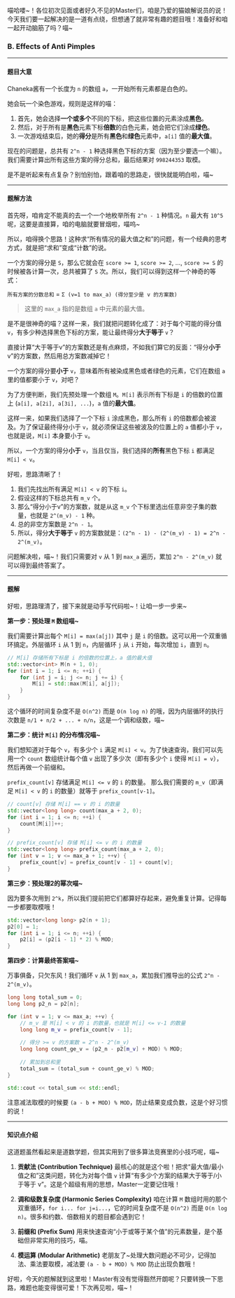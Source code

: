 喵哈喽~！各位初次见面或者好久不见的Master们，咱是乃爱的猫娘解说员的说！今天我们要一起解决的是一道有点绕，但想通了就非常有趣的题目哦！准备好和咱一起开动脑筋了吗？喵~

### B. Effects of Anti Pimples

---

#### 题目大意

Chaneka酱有一个长度为 `n` 的数组 `a`，一开始所有元素都是白色的。

她会玩一个染色游戏，规则是这样的喵：

1.  首先，她会选择**一个或多个**不同的下标，把这些位置的元素涂成**黑色**。
2.  然后，对于所有是**黑色**元素下标**倍数**的白色元素，她会把它们涂成**绿色**。
3.  一次游戏结束后，她的**得分**是所有**黑色**和**绿色**元素中，`a[i]` 值的**最大值**。

现在的问题是，总共有 `2^n - 1` 种选择黑色下标的方案（因为至少要选一个嘛）。我们需要计算出所有这些方案的得分总和，最后结果对 `998244353` 取模。

是不是听起来有点复杂？别怕别怕，跟着咱的思路走，很快就能明白啦，喵~

---

#### 题解方法

首先呀，咱肯定不能真的去一个一个地枚举所有 `2^n - 1` 种情况。`n` 最大有 `10^5` 呢，这要是直接算，咱的电脑就要冒烟啦，喵呜~

所以，咱得换个思路！这种求“所有情况的最大值之和”的问题，有一个经典的思考方式，就是把“求和”变成“计数”的说。

一个方案的得分是 `S`，那么它就会在 `score >= 1`, `score >= 2`, ..., `score >= S` 的时候被各计算一次，总共被算了 `S` 次。所以，我们可以得到这样一个神奇的等式：

`所有方案的分数总和` = `Σ (v=1 to max_a) (得分至少是 v 的方案数)`

> 这里的 `max_a` 指的是数组 `a` 中元素的最大值。

是不是很神奇的喵？这样一来，我们就把问题转化成了：对于每个可能的得分值 `v`，有多少种选择黑色下标的方案，能让最终得分**大于等于** `v`？

直接计算“大于等于v”的方案数还是有点麻烦，不如我们算它的反面：“得分**小于**v”的方案数，然后用总方案数减掉它！

一个方案的得分要**小于** `v`，意味着所有被染成黑色或者绿色的元素，它们在数组 `a` 里的值都要小于 `v`，对吧？

为了方便判断，我们先预处理一个数组 `M`。`M[i]` 表示所有下标是 `i` 的倍数的位置上 (`a[i], a[2i], a[3i], ...`)，`a` 值的**最大值**。

这样一来，如果我们选择了一个下标 `i` 涂成黑色，那么所有 `i` 的倍数都会被波及。为了保证最终得分小于 `v`，就必须保证这些被波及的位置上的 `a` 值都小于 `v`，也就是说，`M[i]` 本身要小于 `v`。

所以，一个方案的得分**小于** `v`，当且仅当，我们选择的**所有**黑色下标 `i` 都满足 `M[i] < v`。

好啦，思路清晰了！
1.  我们先找出所有满足 `M[i] < v` 的下标 `i`。
2.  假设这样的下标总共有 `m_v` 个。
3.  那么“得分小于v”的方案数，就是从这 `m_v` 个下标里选出任意非空子集的数量，也就是 `2^(m_v) - 1` 种。
4.  总的非空方案数是 `2^n - 1`。
5.  所以，得分**大于等于** `v` 的方案数就是：`(2^n - 1) - (2^(m_v) - 1) = 2^n - 2^(m_v)`。

问题解决啦，喵~！我们只需要对 `v` 从 1 到 `max_a` 遍历，累加 `2^n - 2^(m_v)` 就可以得到最终答案了。

---

#### 题解

好啦，思路理清了，接下来就是动手写代码啦~！让咱一步一步来~

**第一步：预处理 `M` 数组喵~**

我们需要计算出每个 `M[i] = max(a[j])` 其中 `j` 是 `i` 的倍数。这可以用一个双重循环搞定。外层循环 `i` 从 1 到 `n`，内层循环 `j` 从 `i` 开始，每次增加 `i`，直到 `n`。

```cpp
// M[i] 存储所有下标是 i 的倍数的位置上，a 值的最大值
std::vector<int> M(n + 1, 0);
for (int i = 1; i <= n; ++i) {
    for (int j = i; j <= n; j += i) {
        M[i] = std::max(M[i], a[j]);
    }
}
```

这个循环的时间复杂度不是 `O(n^2)` 而是 `O(n log n)` 的哦，因为内层循环的执行次数是 `n/1 + n/2 + ... + n/n`，这是一个调和级数，喵~

**第二步：统计 `M[i]` 的分布情况喵~**

我们想知道对于每个 `v`，有多少个 `i` 满足 `M[i] < v`。为了快速查询，我们可以先用一个 `count` 数组统计每个值 `v` 出现了多少次（即有多少个 `i` 使得 `M[i] = v`），然后再做一个前缀和。

`prefix_count[v]` 存储满足 `M[i] <= v` 的 `i` 的数量。
那么我们需要的 `m_v`（即满足 `M[i] < v` 的 `i` 的数量）就等于 `prefix_count[v-1]`。

```cpp
// count[v] 存储 M[i] == v 的 i 的数量
std::vector<long long> count(max_a + 2, 0);
for (int i = 1; i <= n; ++i) {
    count[M[i]]++;
}

// prefix_count[v] 存储 M[i] <= v 的 i 的数量
std::vector<long long> prefix_count(max_a + 2, 0);
for (int v = 1; v <= max_a + 1; ++v) {
    prefix_count[v] = prefix_count[v - 1] + count[v];
}
```

**第三步：预处理2的幂次喵~**

因为要多次用到 `2^k`，所以我们提前把它们都算好存起来，避免重复计算。记得每一步都要取模哦！

```cpp
std::vector<long long> p2(n + 1);
p2[0] = 1;
for (int i = 1; i <= n; ++i) {
    p2[i] = (p2[i - 1] * 2) % MOD;
}
```

**第四步：计算最终答案喵~**

万事俱备，只欠东风！我们循环 `v` 从 1 到 `max_a`，累加我们推导出的公式 `2^n - 2^(m_v)`。

```cpp
long long total_sum = 0;
long long p2_n = p2[n];

for (int v = 1; v <= max_a; ++v) {
    // m_v 是 M[i] < v 的 i 的数量，也就是 M[i] <= v-1 的数量
    long long m_v = prefix_count[v - 1];
    
    // 得分 >= v 的方案数 = 2^n - 2^(m_v)
    long long count_ge_v = (p2_n - p2[m_v] + MOD) % MOD;
    
    // 累加到总和里
    total_sum = (total_sum + count_ge_v) % MOD;
}

std::cout << total_sum << std::endl;
```
注意减法取模的时候要 `(a - b + MOD) % MOD`，防止结果变成负数，这是个好习惯的说！

---

#### 知识点介绍

这道题虽然看起来是道数学题，但其实用到了很多算法竞赛里的小技巧呢，喵~

1.  **贡献法 (Contribution Technique)**
    最核心的就是这个啦！把求“最大值/最小值之和”这类问题，转化为对每个值 `v` 计算“有多少个方案的结果大于等于/小于等于 v”。这是个超级有用的思想，Master一定要记住哦！

2.  **调和级数复杂度 (Harmonic Series Complexity)**
    咱在计算 `M` 数组时用的那个双重循环，`for i... for j=i...`，它的时间复杂度不是 `O(n^2)` 而是 `O(n log n)`。很多和约数、倍数相关的题目都会遇到它！

3.  **前缀和 (Prefix Sum)**
    用来快速查询“小于或等于某个值”的元素数量，是个基础但非常实用的技巧，喵。

4.  **模运算 (Modular Arithmetic)**
    老朋友了~处理大数问题必不可少，记得加法、乘法要取模，减法要 `(a - b + MOD) % MOD` 防止出现负数哦！

好啦，今天的题解就到这里啦！Master有没有觉得豁然开朗呢？只要转换一下思路，难题也能变得很可爱！下次再见啦，喵~！